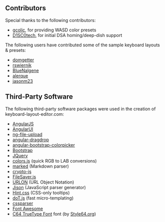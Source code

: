 Contributors
------------
Special thanks to the following contributors:
* [gcolic](https://github.com/gcollic), for providing WASD color presets
* [D1SC0tech](https://github.com/D1SC0tech), for initial DSA homing/deep-dish support

The following users have contributed some of the sample keyboard layouts & presets:
* [domgetter](https://github.com/domgetter)
* [rswiernik](https://github.com/rswiernik)
* [BlueNalgene](https://github.com/BlueNalgene)
* [alerque](https://github.com/alerque)
* [jasonm23](https://github.com/jasonm23)

Third-Party Software
--------------------
The following third-party software packages were used in the creation of keyboard-layout-editor.com:
* [AngularJS](https://angularjs.org/)
* [AngularUI](https://angular-ui.github.io/)
* [ng-file-upload](https://github.com/danialfarid/ng-file-upload)
* [angular-dragdrop](https://github.com/angular-dragdrop/angular-dragdrop)
* [angular-bootstrap-colorpicker](https://github.com/buberdds/angular-bootstrap-colorpicker)
* [Bootstrap](http://getbootstrap.com/)
* [JQuery](https://jquery.com/)
* [colors.js](https://gist.github.com/mikelikespie/641528) (quick RGB to LAB conversions)
* [marked](https://github.com/chjj/marked) (Markdown parser)
* [crypto-js](https://code.google.com/p/crypto-js/) 
* [FileSaver.js](https://github.com/eligrey/FileSaver.js)
* [URLON](https://github.com/vjeux/URLON) (URL Object Notation)
* [Jison](http://zaach.github.io/jison/) (JavaScript parser generator)
* [Hint.css](http://kushagragour.in/lab/hint/) (CSS-only tooltips)
* [doT.js](http://olado.github.io/doT/) (fast micro-templating)
* [cssparser](https://github.com/cwdoh/cssparser.js)
* [Font Awesome](http://fortawesome.github.io/Font-Awesome/)
* [C64 TrueType Font](http://style64.org/c64-truetype) font (by [Style64.org](https://www.style64.org))
